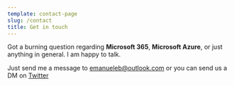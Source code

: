```yaml
---
template: contact-page
slug: /contact
title: Get in touch
---
```


Got a burning question regarding **Microsoft 365**, **Microsoft Azure**, or just anything in general. I am happy to talk.

Just send me a message to emanueleb@outlook.com or you can send us a DM on [Twitter](https://twitter.com/kasuken)
